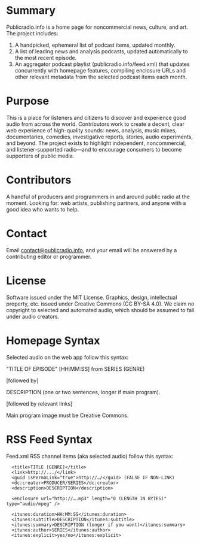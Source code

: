 # Summary
Publicradio.info is a home page for noncommercial news, culture, and art. The project includes:

1. A handpicked, ephemeral list of podcast items, updated monthly.
2. A list of leading news and analysis podcasts, updated automatically to the most recent episode.
3. An aggregator podcast playlist (publicradio.info/feed.xml) that updates concurrently with homepage features, compiling enclosure URLs and other relevant metadata from the selected podcast items each month.

# Purpose
This is a place for listeners and citizens to discover and experience good audio from across the world. Contributors work to create a decent, clear web experience of high-quality sounds: news, analysis, music mixes, documentaries, comedies, investigative reports, stories, audio experiments, and beyond. The project exists to highlight independent, noncommercial, and listener-supported radio—and to encourage consumers to become supporters of public media.

# Contributors
A handful of producers and programmers in and around public radio at the moment. Looking for: web artists, publishing partners, and anyone with a good idea who wants to help. 

# Contact
Email contact@publicradio.info, and your email will be answered by a contributing editor or programmer.

# License
Software issued under the MIT License. Graphics, design, intellectual property, etc. issued under Creative Commons (CC BY-SA 4.0). We claim no copyright to selected and automated audio, which should be assumed to fall under audio creators.

# Homepage Syntax
Selected audio on the web app follow this syntax:

  "TITLE OF EPISODE" [HH:MM:SS] from SERIES (GENRE)

  [followed by]

  DESCRIPTION (one or two sentences, longer if main program).

  [followed by relevant links]

Main program image must be Creative Commons.

# RSS Feed Syntax
Feed.xml RSS channel items (aka selected audio) follow this syntax:

```
  <title>TITLE [GENRE]</title>
  <link>http://.../</link>
  <guid isPermaLink="true">http://…/</guid> (FALSE IF NON-LINK)
  <dc:creator>PRODUCER/SERIES</dc:creator>
  <description>DESCRIPTION</description>
  
  <enclosure url="http://….mp3" length="0 (LENGTH IN BYTES)" type="audio/mpeg" />
  
  <itunes:duration>HH:MM:SS</itunes:duration>
  <itunes:subtitle>DESCRIPTION</itunes:subtitle>
  <itunes:summary>DESCRIPTION (longer if you want)</itunes:summary>
  <itunes:author>SERIES</itunes:author>
  <itunes:explicit>yes/no</itunes:explicit>
```
